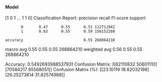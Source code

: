 #### Model
[1 0 1 ... 1 1 0]
Classification Report:
              precision    recall  f1-score   support

           0       0.47      0.55      0.51 112711942
           1       0.63      0.55      0.59 156152268

    accuracy                           0.55 268864210
   macro avg       0.55      0.55      0.55 268864210
weighted avg       0.56      0.55      0.55 268864210

Accuracy: 0.5492693988537931
Confusion Matrix:
[[62110832 50601110]
 [70584217 85568051]]
Confusion Matrix (%):
[[23.10119    18.82032198]
 [26.25273814 31.82574988]]
